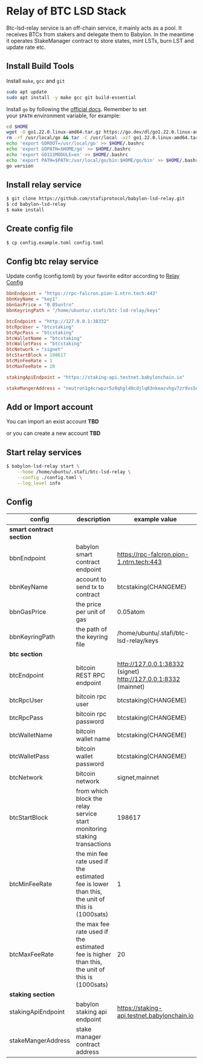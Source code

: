 # Relay of BTC LSD Stack

Btc-lsd-relay service is an off-chain service, it mainly acts as a pool. It receives BTCs from stakers and delegate them to Babylon. In the meantime it operates StakeManager contract to store states, mint LSTs, burn LST and update rate etc.

## Install Build Tools

Install `make`, `gcc` and `git`

```bash
sudo apt update
sudo apt install -y make gcc git build-essential
```

Install `go` by following the [official docs](https://golang.org/doc/install). Remember to set your `$PATH` environment variable, for example:

```bash
cd $HOME
wget -O go1.22.0.linux-amd64.tar.gz https://go.dev/dl/go1.22.0.linux-amd64.tar.gz
rm -rf /usr/local/go && tar -C /usr/local -xzf go1.22.0.linux-amd64.tar.gz && rm go1.22.0.linux-amd64.tar.gz
echo 'export GOROOT=/usr/local/go' >> $HOME/.bashrc
echo 'export GOPATH=$HOME/go' >> $HOME/.bashrc
echo 'export GO111MODULE=on' >> $HOME/.bashrc
echo 'export PATH=$PATH:/usr/local/go/bin:$HOME/go/bin' >> $HOME/.bashrc && . $HOME/.bashrc
go version
```

## Install relay service

```bash
$ git clone https://github.com/stafiprotocol/babylon-lsd-relay.git
$ cd babylon-lsd-relay
$ make install
```

## Create config file

```bash
$ cp config.example.toml config.toml
```

## Config btc relay service

Update config (config.toml) by your favorite editor according to [Relay Config](./relay.html#config)

```toml
bbnEndpoint = "https://rpc-falcron.pion-1.ntrn.tech:443"
bbnKeyName = "key1"
bbnGasPrice = "0.05untrn"
bbnKeyringPath = "/home/ubuntu/.stafi/btc-lsd-relay/keys"

btcEndpoint = "http://127.0.0.1:38332"
btcRpcUser = "btcstaking"
btcRpcPass = "btcstaking"
btcWalletName = "btcstaking"
btcWalletPass = "btcstaking"
btcNetwork = "signet"
btcStartBlock = 198617
btcMinFeeRate = 1
btcMaxFeeRate = 20

stakingApiEndpoint = "https://staking-api.testnet.babylonchain.io"

stakeMangerAddress = "neutron1g4crwpzr5z8qhgl40cdjlq83nkeazvhgv7zr9vs5nfy4kk0ep0cssskfjq"
```

## Add or Import account

You can import an exist account
**TBD**

or you can create a new account
**TBD**

## Start relay services

```bash
$ babylon-lsd-relay start \
    --home /home/ubuntu/.stafi/btc-lsd-relay \
    --config ./config.toml \
    --log_level info
```

## Config

| config | description | example value |
| --- | --- | --- |
| **smart contract section** | | |
| bbnEndpoint | babylon smart contract endpoint | https://rpc-falcron.pion-1.ntrn.tech:443  |
| bbnKeyName  | account to send tx to contract | btcstaking(CHANGEME) |
| bbnGasPrice | the price per unit of gas | 0.05atom |
| bbnKeyringPath | the path of the keyring file  | /home/ubuntu/.stafi/btc-lsd-relay/keys |
| **btc section** | | |
| btcEndpoint | bitcoin REST RPC endpoint | http://127.0.0.1:38332 (signet)<br/>http://127.0.0.1:8332 (mainnet) |
| btcRpcUser | bitcoin rpc user | btcstaking(CHANGEME) |
| btcRpcPass | bitcoin rpc password | btcstaking(CHANGEME) |
| btcWalletName | bitcoin wallet name | btcstaking(CHANGEME) |
| btcWalletPass | bitcoin wallet password | btcstaking(CHANGEME) |
| btcNetwork | bitcoin network | signet,mainnet |
| btcStartBlock | from which block the relay service start monitoring staking transactions  | 198617 |
| btcMinFeeRate | the min fee rate used if the estimated fee is lower than this, the unit of this is (1000sats) | 1 |
| btcMaxFeeRate | the max fee rate used if the estimated fee is higher than this, the unit of this is (1000sats) | 20 |
| **staking section** | | |
| stakingApiEndpoint | babylon staking api endpoint | https://staking-api.testnet.babylonchain.io |
| stakeMangerAddress | stake manager contract address | |
